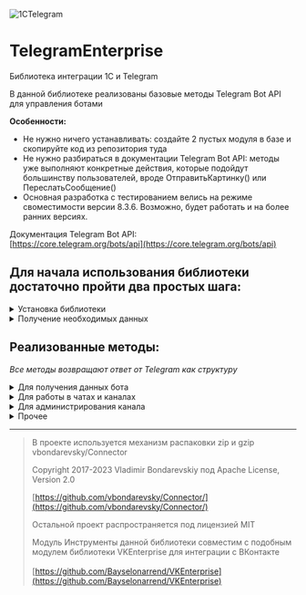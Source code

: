 

![1CTelegram](https://github.com/Bayselonarrend/TelegramEnterprise/raw/main/logo_small.png)
# TelegramEnterprise
Библиотека интеграции 1С и Telegram

В данной библиотеке реализованы базовые методы Telegram Bot API для управления ботами  

**Особенности:**
- Не нужно ничего устанавливать: создайте 2 пустых модуля в базе и скопируйте код из репозитория туда
- Не нужно разбираться в документации Telegram Bot API: методы уже выполняют конкретные действия, которые подойдут большинству пользователей, вроде ОтправитьКартинку() или ПереслатьСообщение()
- Основная разработка с тестированием велись на режиме своместимости версии 8.3.6. Возможно, будет работать и на более ранних версиях.

Документация Telegram Bot API: <br>
[https://core.telegram.org/bots/api](https://core.telegram.org/bots/api)


## Для начала использования библиотеки достаточно пройти два простых шага: ##
<details>
<summary>Установка библиотеки</summary>
<br>
Библиотека представляет из себя всего два общих модуля
 
- **Инструменты** - содержит вспомогательные методы, вроде отправки http запросов, чтения JSON и пр.
- **Действия**    - непосредственно сами методы работы с Telegram
  
Эти модули необходимо добавить в свою конфигурацию (модули серверные). При переименовании модуля **Инструменты** необходимо будет провести рефакторинг в модуле **Действия**. Модуль же **Действия** можно переименовывать без изменений. 

Если вы уже используете библиотеку [VKEnterprise](https://github.com/Bayselonarrend/VKEnterprise) для интеграции с ВКонтакте, то модуль Инструменты совместим и дублировать его не нужно, однако стоит проверить, не изменилось ли что-нибудь с выходами новых версий библиотек.

После установки можно вызывать нужные методы из модуля **Действия**
</details>

<details>
<summary>Получение необходимых данных</summary>
<br>
	
Перед началом работы необходимо получить некоторые параметры для бота Telegram. Их всего два

**1. Токен**
   
   Токен можно получить у [BotFather]([https://core.telegram.org/bots/api](https://t.me/BotFather)) сразу после создания бота

**2. ID чата**

   Если вы собираетесь использовать бота для управления каналом, то вместо ID чата можно использовать имя с @ в начале (@mychannel). При использовании бота как чат-бота, ID чата необходимо получать из сообщений, приходящих на ваш http-сервис, для каждого отдельного пользователя.

  Оба эти значения передаются как первые два параметра в методы.
  
</details>

## Реализованные методы: ##
*Все методы возвращают ответ от Telegram как структуру*

<details>
  
<summary>Для получения данных бота</summary>
<br>
Эти методы предназначены для получения данных бота

* __Информация о боте | Метод: ПолучитьИнформациюБота()__
  
  | Параметр | Тип | Назначение |
  |-|-|-|
  | Токен | Строка | Токен бота |

___

* __Получение обновлений при работе в режиме LongPoll | Метод: ПолучитьОбновления()__
  
  | Параметр | Тип | Назначение |
  |-|-|-|
  | Токен | Строка | Токен бота |

*LongPoll - вы сами получаете обновления о новых сообщениях от Telegram. Callback - сервер присылает вам информацию при появлении новых сообщений.*
___

* __Обработать Callback от бота | Метод: ОбработатьДанные()__
  
  | Параметр | Тип | Назначение |
  |-|-|-|
  | Запрос | Http-запрос | Запрос, приходящий на http-сервис |

*Преобразует запрос от бота в человеческий вид. Возвращает структуру*
___

</details>


<details>
  
<summary>Для работы в чатах и каналах</summary>
<br>
Эти методы предназначены для отправки разнообразных сообщений в чаты и каналы

* __Отправить текстовое сообщение | Метод: ОтправитьТекстовоеСообщение()__
  
  | Параметр | Тип | Назначение |
  |-|-|-|
  | Токен | Строка | Токен бота |
  | IDЧата | Строка/Число | ID целевого чата |
  | Текст | Строка | Текст сообщения |
  | Клавиатура | Строка | См. Прочее - Сформировать клавиатуру по массиву кнопок |

___


* __Отправить картинку | Метод: ОтправитьКартинку()__
  
  | Параметр | Тип | Назначение |
  |-|-|-|
  | Токен | Строка | Токен бота |
  | IDЧата | Строка/Число | ID целевого чата |
  | Текст | Строка | Подпись под картинкой |
  | Картинка | Двоичные данные / Строка (путь к файлу) | Файл |
  | Клавиатура | Строка | См. Прочее - Сформировать клавиатуру по массиву кнопок |

___


* __Отправить видео | Метод: ОтправитьВидео()__
  
  | Параметр | Тип | Назначение |
  |-|-|-|
  | Токен | Строка | Токен бота |
  | IDЧата | Строка/Число | ID целевого чата |
  | Текст | Строка | Подпись под видео |
  | Видео | Двоичные данные / Строка (путь к файлу) | Файл |
  | Клавиатура | Строка | См. Прочее - Сформировать клавиатуру по массиву кнопок |

___


* __Отправить аудио | Метод: ОтправитьАудио()__
  
  | Параметр | Тип | Назначение |
  |-|-|-|
  | Токен | Строка | Токен бота |
  | IDЧата | Строка/Число | ID целевого чата |
  | Текст | Строка | Подпись под аудио |
  | Аудио | Двоичные данные / Строка (путь к файлу) | Файл |
  | Клавиатура | Строка | См. Прочее - Сформировать клавиатуру по массиву кнопок |

___


* __Отправить документ | Метод: ОтправитьДокумент()__
  
  | Параметр | Тип | Назначение |
  |-|-|-|
  | Токен | Строка | Токен бота |
  | IDЧата | Строка/Число | ID целевого чата |
  | Текст | Строка | Подпись под документом |
  | Документ | Двоичные данные / Строка (путь к файлу) | Файл |
  | Клавиатура | Строка | См. Прочее - Сформировать клавиатуру по массиву кнопок |

___

* __Отправить гифку | Метод: ОтправитьГифку()__
  
  | Параметр | Тип | Назначение |
  |-|-|-|
  | Токен | Строка | Токен бота |
  | IDЧата | Строка/Число | ID целевого чата |
  | Текст | Строка | Подпись под гифкой |
  | Гифка | Двоичные данные / Строка (путь к файлу) | Файл |
  | Клавиатура | Строка | См. Прочее - Сформировать клавиатуру по массиву кнопок |

___

* __Отправить набор любых файлов | Метод: ОтправитьНаборЛюбыхФайлов()__
  
  | Параметр | Тип | Назначение |
  |-|-|-|
  | Токен | Строка | Токен бота |
  | IDЧата | Строка/Число | ID целевого чата |
  | Текст | Строка | Подпись под файлами |
  | СоответствиеФайлов | Соответствие: Ключ - ДД, Строка (Путь к файлу); Значение - Тип содержимого | Набор файлов |
  | Клавиатура | Строка | См. Прочее - Сформировать клавиатуру по массиву кнопок |

*Доступны типы файлов: audio, document, photo, video. Нельяз смешивать типы audio и document с другими типами внутри одного сообщения.*
___


* __Отправить местоположение | Метод: ОтправитьМестоположение()__
  
  | Параметр | Тип | Назначение |
  |-|-|-|
  | Токен | Строка | Токен бота |
  | IDЧата | Строка/Число | ID целевого чата |
  | Широта | Строка/Число | Географическая широта |
  | Долгота | Строка/Число | Географическая долгота |
  | Клавиатура | Строка | См. Прочее - Сформировать клавиатуру по массиву кнопок |

___


* __Отправить контакт с номером телефона | Метод: ОтправитьКонтакт()__
  
  | Параметр | Тип | Назначение |
  |-|-|-|
  | Токен | Строка | Токен бота |
  | IDЧата | Строка/Число | ID целевого чата |
  | Имя | Строка/Число | Имя |
  | Фамилия | Строка/Число | Фамилия |
  | Телефон | Строка | Номер телефона |

___


* __Отправить опрос | Метод: ОтправитьОпрос()__
  
  | Параметр | Тип | Назначение |
  |-|-|-|
  | Токен | Строка | Токен бота |
  | IDЧата | Строка/Число | ID целевого чата |
  | Вопрос | Строка | Вопрос опроса |
  | Массив ответов | Массив строк | Строки варианты ответа |
  | Анонимный | Булево (по умолчанию Истина) | Анонимность опроса |

___


* __Переслать сообщение | Метод: ПереслатьСообщение()__
  
  | Параметр | Тип | Назначение |
  |-|-|-|
  | Токен | Строка | Токен бота |
  | IDОригинала | Строка/Число | ID сообщения в чате-источнике |
  | IDОткуда | Строка/Число | ID чата-источника |
  | IDКуда | Строка/Число | ID чата-приемника |

___

</details>



<details>
  
<summary>Для администрирования канала</summary>
<br>
Эти методы предназначены для администрирования каналов


* __Забанить пользователя | Метод: Бан()__
  
  | Параметр | Тип | Назначение |
  |-|-|-|
  | Токен | Строка | Токен бота |
  | IDЧата | Строка/Число | ID целевого чата |
  | IDПользователя | Строка/Число | ID участника канала |
___


* __Разбанить пользователя | Метод: Разбан()__
  
  | Параметр | Тип | Назначение |
  |-|-|-|
  | Токен | Строка | Токен бота |
  | IDЧата | Строка/Число | ID целевого чата |
  | IDПользователя | Строка/Число | ID участника канала |
___


* __Создать ссылку-приглашение | Метод: СоздатьСсылкуПриглашение()__
  
  | Параметр | Тип | Назначение |
  |-|-|-|
  | Токен | Строка | Токен бота |
  | IDЧата | Строка/Число | ID целевого чата |
  | Заголовок | Строка (по умолчанию "") | Заголовок ссылки |
  | Дата истечения | Дата (по умолчанию "") | Дата, после которой ссылка становится неактивной. Бессрочная, если не заполнено |
  | ЛимитПользователей | Число (по умолчанию "") | Максимальное количество вступлений по ссылке. Бесконечно, если не заполнено |
___


* __Закрепить сообщение | Метод: ЗакрепитьСообщение()__
  
  | Параметр | Тип | Назначение |
  |-|-|-|
  | Токен | Строка | Токен бота |
  | IDЧата | Строка/Число | ID целевого чата |
  | IDСообщения | Строка/Число | ID сообщения для закрепления |
___


* __Открепить сообщение | Метод: ОткрепитьСообщение()__
  
  | Параметр | Тип | Назначение |
  |-|-|-|
  | Токен | Строка | Токен бота |
  | IDЧата | Строка/Число | ID целевого чата |
  | IDСообщения | Строка/Число | ID сообщения для открепления |
___

* __Получить число участников канала | Метод: ПолучитьЧислоУчастников()__
  
  | Параметр | Тип | Назначение |
  |-|-|-|
  | Токен | Строка | Токен бота |
  | IDЧата | Строка/Число | ID целевого чата |
___

</details>


<details>
  
<summary>Прочее</summary>
<br>
Прочие методы

* __Создать клавиатуру из массива кнопок | Метод: Сформировать клавиатуру по массиву кнопок()__
  
  | Параметр | Тип | Назначение |
  |-|-|-|
  | Массив кнопок | Массив строк | Массив строк с текстом кнопок |
  | Под сообщением | Булево (по умолчанию Ложь) | Истина - кнопки будут под сообщением (доступно не для всех методов), Ложь - кнопки будут нижней панелью над полем ввода сообщения |
___

* __Отправить любой файл (метод используется как основа для функций отправки картинки, видео, документа, аудио и гифки) | Метод: ОтправитьФайл()__
  
  | Параметр | Тип | Назначение |
  |-|-|-|
  | Токен | Строка | Токен бота |
  | IDЧата | Строка/Число | ID целевого чата |
  | Текст | Строка | Текст сообщения |
  | Файл | Двоичные данные / Строка (путь к файлу) | Файл |
  | Вид | Строка | Доступные значения: document, photo, video, audio, animation |
  | Клавиатура | Строка | См. Прочее - Сформировать клавиатуру по массиву кнопок |
  
</details>

___

>В проекте используется механизм распаковки zip и gzip vbondarevsky/Connector
>
>Copyright 2017-2023 Vladimir Bondarevskiy
>под Apache License, Version 2.0
>
>[https://github.com/vbondarevsky/Connector/](https://github.com/vbondarevsky/Connector/)
>
>Остальной проект распространяется под лицензией MIT
>
>Модуль Инструменты данной библиотеки совместим с подобным модулем библиотеки VKEnterprise для интеграции с ВКонтакте<br><br>
>[https://github.com/Bayselonarrend/VKEnterprise](https://github.com/Bayselonarrend/VKEnterprise)
